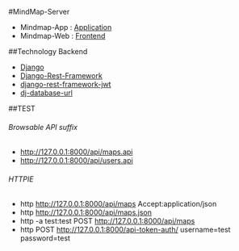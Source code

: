 #MindMap-Server

- Mindmap-App : [Application](https://github.com/woosungchu/Mindmap-App)
- Mindmap-Web : [Frontend](https://github.com/woosungchu/Mindmap-Web)


##Technology
Backend
- [Django](https://www.djangoproject.com/)
- [Django-Rest-Framework](http://www.django-rest-framework.org/)
- [django-rest-framework-jwt](https://github.com/GetBlimp/django-rest-framework-jwt)
- [dj-database-url](https://github.com/kennethreitz/dj-database-url)

##TEST
###### Browsable API suffix
- http://127.0.0.1:8000/api/maps.api
- http://127.0.0.1:8000/api/users.api

###### HTTPIE
- http http://127.0.0.1:8000/api/maps Accept:application/json
- http http://127.0.0.1:8000/api/maps.json
- http -a test:test POST http://127.0.0.1:8000/api/maps 
- http POST http://127.0.0.1:8000/api-token-auth/ username=test password=test
